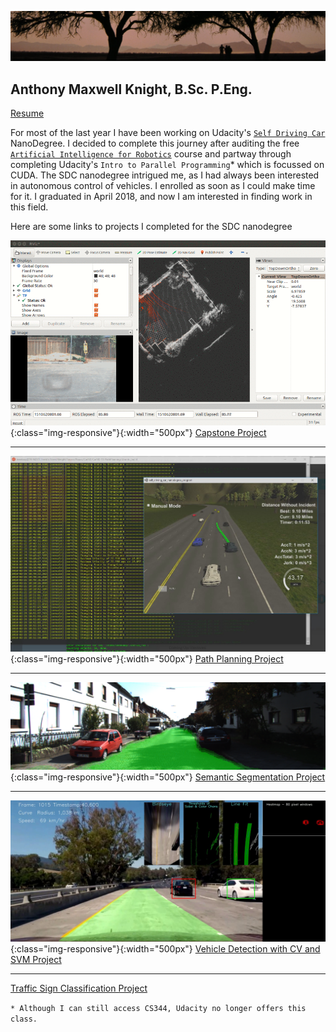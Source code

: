 [HeaderImg]: ./resources/images/sossusvlei_head.png "Trees by Sossusvlei Dune 45"

![Header Image][HeaderImg]

## Anthony Maxwell Knight, B.Sc. P.Eng.

[Resume](./resources/resumes/Anthony_M_Knight_Resume.20190425.pdf)

For most of the last year I have been working on Udacity's [`Self Driving Car`](https://www.udacity.com/course/self-driving-car-engineer-nanodegree--nd013) NanoDegree.  I decided to complete this journey after auditing the free [`Artificial Intelligence for Robotics`](https://www.udacity.com/course/artificial-intelligence-for-robotics--cs373) course and partway through completing Udacity's `Intro to Parallel Programming`* which is focussed on CUDA.  The SDC nanodegree intrigued me, as I had always been interested in autonomous control of vehicles.  I enrolled as soon as I could make time for it.  I graduated in April 2018, and now I am interested in finding work in this field. 

Here are some links to projects I completed for the SDC nanodegree

![Capstone Rviz Image](./resources/images/Carlarviz.png){:class="img-responsive"}{:width="500px"}
[Capstone Project](https://github.com/team-fusionx/CarND-Capstone)

---

![Path Planning Image](https://github.com/teeekay/CarND-T3-PathPlanning/blob/master/images/PathPlanningScreenshot.jpg?raw=true){:class="img-responsive"}{:width="500px"}
[Path Planning Project](https://github.com/teeekay/CarND-T3-PathPlanning/blob/master/ModelDocumentation.md)

---

![Semantic Segmentation Project](https://github.com/teeekay/CarND-Semantic-Segmentation/blob/master/examples/uu_000011.png?raw=true){:class="img-responsive"}{:width="500px"}
[Semantic Segmentation Project](https://github.com/teeekay/CarND-Semantic-Segmentation)

---

![Vehicle Detection Image](https://github.com/teeekay/CarND-Vehicle-Detection/blob/master/output_images/videograb00002.png?raw=true){:class="img-responsive"}{:width="500px"}
[Vehicle Detection with CV and SVM Project](https://github.com/teeekay/CarND-Vehicle-Detection/blob/master/Assignment5.TonyKnight.md)

---

[Traffic Sign Classification Project](https://github.com/teeekay/CarND-Traffic-Sign-Classifier-Project/blob/master/Assignment2.TonyKnight.md)


`* Although I can still access CS344, Udacity no longer offers this class.` 
